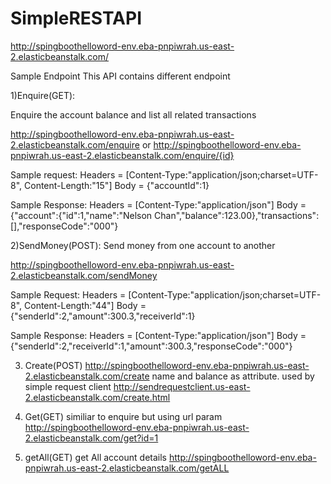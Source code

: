 # SimpleRESTAPI


http://spingboothelloword-env.eba-pnpiwrah.us-east-2.elasticbeanstalk.com/
 
Sample Endpoint
 This API contains different endpoint
 
 1)Enquire(GET):
 
 Enquire the account balance and list all related transactions
 
 http://spingboothelloword-env.eba-pnpiwrah.us-east-2.elasticbeanstalk.com/enquire
 or
 http://spingboothelloword-env.eba-pnpiwrah.us-east-2.elasticbeanstalk.com/enquire/{id}
 
 Sample request:
          Headers = [Content-Type:"application/json;charset=UTF-8", Content-Length:"15"]
             Body = {"accountId":1}

Sample Response:
        Headers = [Content-Type:"application/json"]
             Body = {"account":{"id":1,"name":"Nelson Chan","balance":123.00},"transactions":[],"responseCode":"000"}

 
 2)SendMoney(POST): Send money from one account to another
 
 http://spingboothelloword-env.eba-pnpiwrah.us-east-2.elasticbeanstalk.com/sendMoney
 
 Sample Request:
          Headers = [Content-Type:"application/json;charset=UTF-8", Content-Length:"44"]
             Body = {"senderId":2,"amount":300.3,"receiverId":1}
             
 Sample Response:
           Headers = [Content-Type:"application/json"]
            Body = {"senderId":2,"receiverId":1,"amount":300.3,"responseCode":"000"}
 
 
 3) Create(POST)
      http://spingboothelloword-env.eba-pnpiwrah.us-east-2.elasticbeanstalk.com/create
      name and balance as attribute.
      used by simple request client
      http://sendrequestclient.us-east-2.elasticbeanstalk.com/create.html
      
 4) Get(GET)
  similiar to enquire but using url param
 http://spingboothelloword-env.eba-pnpiwrah.us-east-2.elasticbeanstalk.com/get?id=1
 
 5) getAll(GET)
  get All account details
  http://spingboothelloword-env.eba-pnpiwrah.us-east-2.elasticbeanstalk.com/getALL
 
 
 
 
